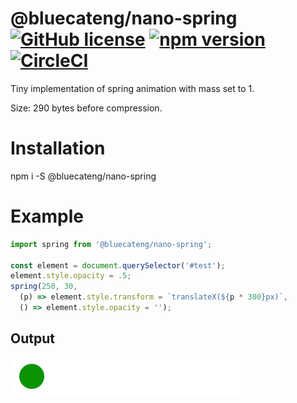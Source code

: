 # @bluecateng/nano-spring [![GitHub license](https://img.shields.io/badge/license-ISC-blue.svg)](https://github.com/bluecatengineering/nano-spring/blob/master/LICENSE.md) [![npm version](https://img.shields.io/npm/v/@bluecateng/nano-spring.svg?style=flat)](https://www.npmjs.com/package/@bluecateng/nano-spring) [![CircleCI](https://circleci.com/gh/bluecatengineering/nano-spring.svg?style=shield)](https://circleci.com/gh/bluecatengineering/nano-spring)

Tiny implementation of spring animation with mass set to 1.

Size: 290 bytes before compression.

# Installation

npm i -S @bluecateng/nano-spring

# Example

```js
import spring from '@bluecateng/nano-spring';

const element = document.querySelector('#test');
element.style.opacity = .5;
spring(250, 30,
  (p) => element.style.transform = `translateX(${p * 300}px)`,
  () => element.style.opacity = '');
```

## Output
![Output](https://raw.githubusercontent.com/bluecatengineering/nano-spring/master/example.gif)
